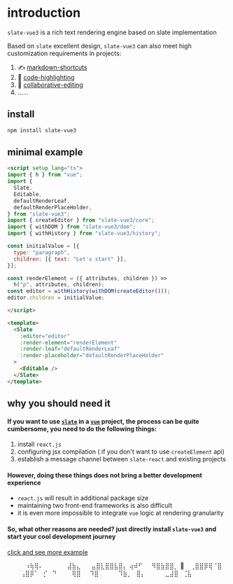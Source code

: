 # introduction

`slate-vue3` is a rich text rendering engine based on slate implementation

Based on `slate` excellent design, `slate-vue3` can also meet high customization requirements in projects:

1. ✍️ [markdown-shortcuts](/slate-vue3/examples/markdown-shortcuts)
2. 🔨 [code-highlighting](/slate-vue3/examples/code-highlighting)
3. 🚀 [collaborative-editing](/slate-vue3/examples/remote-simple)
4. ......

## install

```bash
npm install slate-vue3
```

## minimal example

```html
<script setup lang="ts">
import { h } from "vue";
import {
  Slate,
  Editable,
  defaultRenderLeaf,
  defaultRenderPlaceHolder,
} from "slate-vue3";
import { createEditor } from "slate-vue3/core";
import { withDOM } from "slate-vue3/dom";
import { withHistory } from "slate-vue3/history";

const initialValue = [{
  type: "paragraph",
  children: [{ text: "Let's start" }],
}];

const renderElement = ({ attributes, children }) =>
  h("p", attributes, children);
const editor = withHistory(withDOM(createEditor()));
editor.children = initialValue;

</script>

<template>
  <Slate
    :editor="editor"
    :render-element="renderElement"
    :render-leaf="defaultRenderLeaf"
    :render-placeholder="defaultRenderPlaceHolder"
  >
    <Editable />
  </Slate>
</template>
```

## why you should need it

#### If you want to use [`slate`](https://docs.slatejs.org) in a [`vue`](https://vuejs.org) project, the process can be quite cumbersome, you need to do the following things:

1. install `react.js`
2. configuring jsx compilation ( if you don't want to use `createElement` api)
3. establish a message channel between `slate-react` and existing projects

#### However, doing these things does not bring a better development experience

- `react.js` will result in additional package size
- maintaining two front-end frameworks is also difficult
- it is even more impossible to integrate `vue` logic at rendering granularity

#### So, what other reasons are needed? just directly install `slate-vue3` and start your cool development journey

[click and see more example](/slate-vue3/examples/rich-text)

⠀⠀⠀⠀⠰⢷⢿⠄
⠀⠀⠀⠀⠀⣼⣷⣄
⠀⠀⣤⣿⣇⣿⣿⣧⣿⡄
⢴⠾⠋⠀⠀⠻⣿⣷⣿⣿⡀
🏀 ⠀⢀⣿⣿⡿⢿⠈⣿
⠀⠀⠀⢠⣿⡿⠁⠀⡊⠀⠙
⠀⠀⠀⢿⣿⠀⠀⠹⣿
⠀⠀⠀⠀⠹⣷⡀⠀⣿⡄
⠀⠀⠀⠀⣀⣼⣿⠀⢈⣧
